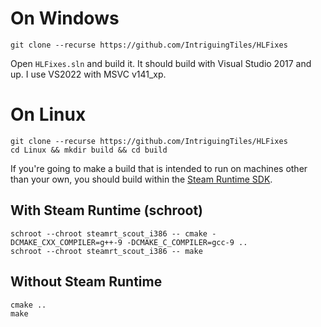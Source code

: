 # On Windows
`git clone --recurse https://github.com/IntriguingTiles/HLFixes`

Open `HLFixes.sln` and build it. It should build with Visual Studio 2017 and up. I use VS2022 with MSVC v141_xp.

# On Linux
`git clone --recurse https://github.com/IntriguingTiles/HLFixes`  
`cd Linux && mkdir build && cd build`

If you're going to make a build that is intended to run on machines other than your own, you should build within the [Steam Runtime SDK](https://gitlab.steamos.cloud/steamrt/scout/sdk/-/blob/steamrt/scout/README.md).

## With Steam Runtime (schroot)
`schroot --chroot steamrt_scout_i386 -- cmake -DCMAKE_CXX_COMPILER=g++-9 -DCMAKE_C_COMPILER=gcc-9 ..`  
`schroot --chroot steamrt_scout_i386 -- make`

## Without Steam Runtime
`cmake ..`  
`make`